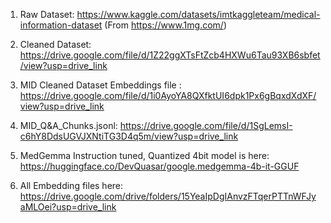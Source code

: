 1. Raw Dataset: https://www.kaggle.com/datasets/imtkaggleteam/medical-information-dataset (From https://www.1mg.com/)

2. Cleaned Dataset: https://drive.google.com/file/d/1Z22ggXTsFtZcb4HXWu6Tau93XB6sbfet/view?usp=drive_link

3. MID Cleaned Dataset Embeddings file : https://drive.google.com/file/d/1i0AyoYA8QXfktUI6dpk1Px6gBqxdXdXF/view?usp=drive_link 

4. MID_Q&A_Chunks.jsonl: https://drive.google.com/file/d/1SgLemsI-c6hY8DdsUGVJXNtiTG3D4q5m/view?usp=drive_link 
  
5. MedGemma Instruction tuned, Quantized 4bit model is here: https://huggingface.co/DevQuasar/google.medgemma-4b-it-GGUF

6. All Embedding files here: https://drive.google.com/drive/folders/15YeaIpDgIAnvzFTqerPTTnWFJyaMLOei?usp=drive_link